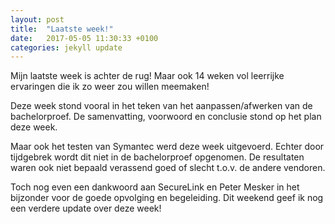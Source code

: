 ```yaml
---
layout: post
title:  "Laatste week!"
date:   2017-05-05 11:30:33 +0100
categories: jekyll update
---
```

Mijn laatste week is achter de rug! Maar ook 14 weken vol leerrijke ervaringen die ik zo weer zou willen meemaken!

Deze week stond vooral in het teken van het aanpassen/afwerken van de bachelorproef. De samenvatting, voorwoord en conclusie stond op het plan deze week. 

Maar ook het testen van Symantec werd deze week uitgevoerd. Echter door tijdgebrek wordt dit niet in de bachelorproef opgenomen. De resultaten waren ook niet bepaald verassend goed of slecht t.o.v. de andere vendoren.

Toch nog even een dankwoord aan SecureLink en Peter Mesker in het bijzonder voor de goede opvolging en begeleiding. Dit weekend geef ik nog een verdere update over deze week!